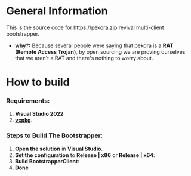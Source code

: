 # General Information
This is the source code for https://pekora.zip revival multi-client bootstrapper.
- **why?:** Because several people were saying that pekora is a **RAT (Remote Access Trojan)**, by open sourcing we are proving ourselves that we aren't a RAT and there's nothing to worry about.

# How to build

### Requirements:
1. **Visual Studio 2022**
2. **[vcpkg](https://learn.microsoft.com/en-us/vcpkg/get_started/get-started-vs?pivots=shell-powershell)**.

### Steps to Build The **Bootstrapper**:
1. **Open the solution** in **Visual Studio**.
2. **Set the configuration** to **Release | x86** or **Release | x64**:
4. **Build BootstrapperClient**:
5. **Done**
